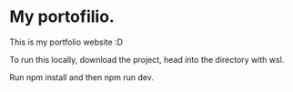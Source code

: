 # My portofilio.

This is my portfolio website :D

To run this locally, download the project, head into the directory with wsl.

Run npm install and then npm run dev.

